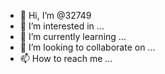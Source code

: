 - 👋 Hi, I’m @32749
- 👀 I’m interested in ...
- 🌱 I’m currently learning ...
- 💞️ I’m looking to collaborate on ...
- 📫 How to reach me ...

<!---
32749/32749 is a ✨ special ✨ repository because its `README.md` (this file) appears on your GitHub profile.
You can click the Preview link to take a look at your changes.
--->
